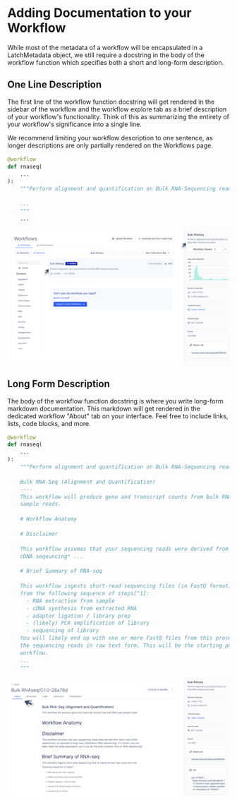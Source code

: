 # Adding Documentation to your Workflow

While most of the metadata of a workflow will be encapsulated in a LatchMetadata object, we still require a docstring in the body of the workflow function which specifies both a short and long-form description.

## One Line Description

The first line of the workflow function docstring will get rendered in the sidebar of the workflow and the workflow explore tab as a brief description of your workflow's functionality. Think of this as summarizing the entirety of your workflow's significance into a single line.

We recommend limiting your workflow description to one sentence, as longer descriptions are only partially rendered on the Workflows page.

```python
@workflow
def rnaseq(
    ...
):
    """Perform alignment and quantification on Bulk RNA-Sequencing reads.

    ...
    """
    ...
```

![Short Description](../assets/ui/one-line-description.png)

## Long Form Description

The body of the workflow function docstring is where you write long-form markdown documentation. This markdown will get rendered in the dedicated workflow "About" tab on your interface. Feel free to include links, lists, code blocks, and more.

```python
@workflow
def rnaseq(
    ...
):
    """Perform alignment and quantification on Bulk RNA-Sequencing reads

    Bulk RNA-Seq (Alignment and Quantification)
    ----
    This workflow will produce gene and transcript counts from bulk RNA-seq
    sample reads.

    # Workflow Anatomy

    # Disclaimer

    This workflow assumes that your sequencing reads were derived from *short-read
    cDNA seqeuncing* ...

    # Brief Summary of RNA-seq

    This workflow ingests short-read sequencing files (in FastQ format) that came
    from the following sequence of steps[^1]:
      - RNA extraction from sample
      - cDNA synthesis from extracted RNA
      - adaptor ligation / library prep
      - (likely) PCR amplification of library
      - sequencing of library
    You will likely end up with one or more FastQ files from this process that hold
    the sequencing reads in raw text form. This will be the starting point of our
    workflow.
    ...
    """
```

![Long Description](../assets/ui/long-form-description.png)
